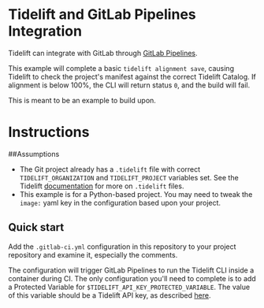 # Tidelift and GitLab Pipelines Integration

Tidelift can integrate with GitLab through [GitLab Pipelines](https://docs.gitlab.com/ee/ci/pipelines/).

This example will complete a basic `tidelift alignment save`, causing Tidelift to check the project's manifest against the correct Tidelift Catalog. If alignment is below 100%, the CLI will return status `0`, and the build will fail.

This is meant to be an example to build upon.

# Instructions

##Assumptions

* The Git project already has a `.tidelift` file with correct `TIDELIFT_ORGANIZATION` and `TIDELIFT_PROJECT` variables set. See the Tidelift [documentation](https://docs.tidelift.com/article/92-dot-tidelift-files) for more on `.tidelift` files.
* This example is for a Python-based project. You may need to tweak the `image:` yaml key in the configuration based upon your project.


## Quick start
Add the `.gitlab-ci.yml` configuration in this repository to your project repository and examine it, especially the comments.

The configuration will trigger GitLab Pipelines to run the Tidelift CLI inside a container during CI. The only configuration you'll need to complete is to add a Protected Variable for `$TIDELIFT_API_KEY_PROTECTED_VARIABLE`. The value of this variable should be a Tidelift API key, as described [here](https://docs.tidelift.com/article/27-tracking-repositories-and-creating-api-keys).
